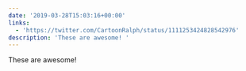 ```yaml
---
date: '2019-03-28T15:03:16+00:00'
links:
  - 'https://twitter.com/CartoonRalph/status/1111253424828542976'
description: 'These are awesome! '
---
```

These are awesome! 

